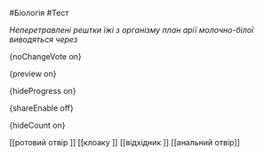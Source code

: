 #Біологія #Тест

*Неперетравлені рештки їжі з організму план арії молочно-білої виводяться через*

{noChangeVote on}

{preview on}

{hideProgress on}

{shareEnable off}

{hideCount on}

[[ротовий отвір ]]
[[клоаку ]]
[[відхідник ]]
[[анальний отвір]]
